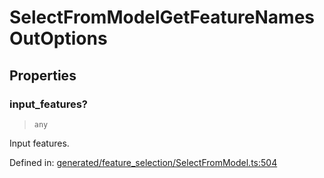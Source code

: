 # SelectFromModelGetFeatureNamesOutOptions

## Properties

### input\_features?

> `any`

Input features.

Defined in:  [generated/feature\_selection/SelectFromModel.ts:504](https://github.com/transitive-bullshit/scikit-learn-ts/blob/122b3c0/packages/sklearn/src/generated/feature_selection/SelectFromModel.ts#L504)
